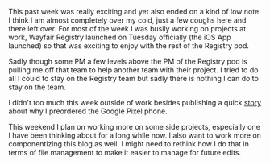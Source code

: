<p>
    This past week was really exciting and yet also ended on a kind of low note. I think I am almost completely over my cold, just a few coughs here and there left over. For most of the week I was busily working on projects at work, Wayfair Registry launched on Tuesday officially (the iOS App launched) so that was exciting to enjoy with the rest of the Registry pod.
</p>
<p>
    Sadly though some PM a few levels above the PM of the Registry pod is pulling me off that team to help another team with their project. I tried to do all I could to stay on the Registry team but sadly there is nothing I can do to stay on the team. <span data-css-emoji="cry"></span>
</p>
<p>
    I didn't too much this week outside of work besides publishing a quick <a href="./Pixel" data-css-link-article>story</a> about why I preordered the Google Pixel phone.
</p>
<p>
    This weekend I plan on working more on some side projects, especially one I have been thinking about for a long while now. I also want to work more on componentizing this blog as well. I might need to rethink how I do that in terms of file management to make it easier to manage for future edits.
</p>
